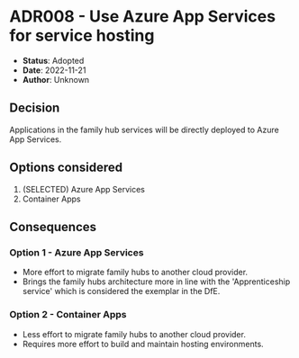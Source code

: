 # ADR008 - Use Azure App Services for service hosting

- **Status**: Adopted
- **Date**: 2022-11-21
- **Author**: Unknown

## Decision

Applications in the family hub services will be directly deployed to Azure App
Services.

## Options considered

1. (SELECTED) Azure App Services
2. Container Apps

## Consequences

### Option 1 - Azure App Services

- More effort to migrate family hubs to another cloud provider.
- Brings the family hubs architecture more in line with the 'Apprenticeship
  service' which is considered the exemplar in the DfE.

### Option 2 - Container Apps

- Less effort to migrate family hubs to another cloud provider.
- Requires more effort to build and maintain hosting environments.